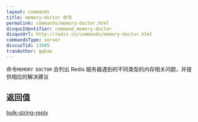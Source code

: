 ```yaml
---
layout: commands
title: memory-doctor 命令
permalink: commands/memory-doctor.html
disqusIdentifier: command_memory-doctor
disqusUrl: http://redis.cn/commands/memory-doctor.html
commandsType: server
discuzTid: 13905
tranAuthor: gqhao
---
```


命令`MEMORY DOCTOR` 会列出 Redis 服务器遇到的不同类型的内存相关问题，并提供相应的解决建议

## 返回值

[bulk-string-reply](/topics/protocol.html#bulk-string-reply)